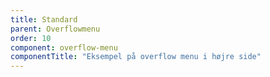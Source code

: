 ```yaml
---
title: Standard
parent: Overflowmenu
order: 10
component: overflow-menu
componentTitle: "Eksempel på overflow menu i højre side"
---
```

